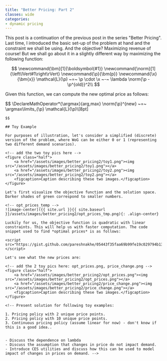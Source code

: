 ```yaml
---
title: "Better Pricing: Part 2"
classes: wide
categories:
- dynamic pricing
---
```


This post is a continuation of the previous post in the series "Better Pricing". Last time, I introduced the basic set-up of the problem at hand and the constraint we shall be using. And the objective? Maximizing revenue of course! But we shall go about it in a slightly different way by maximizing the following function:

$$
\newcommand{\bm}[1]{\boldsymbol{#1}}
\newcommand{\norm}[1]{\left\lVert#1\right\rVert}
\newcommand{\p}{\bm{p}}
\newcommand{\x}{\bm{x}}
\mathcal{L}(\p) ~=~ \p \cdot \x ~-~ \lambda \norm{\p - \p^{old}}^2\\
$$

Given this function, we can compute the new optimal price as follows:

$$
\DeclareMathOperator*{\argmax}{arg\,max}
\norm{\p}^{new} ~=~ \argmax\limits_{\p} \mathcal{L}(\p)\\[8pt]
~~~~s.t.~~ \norm{\p^{new}} ~\leq~ 1.05 \cdot \norm{\p^{old}}\\
$$

## Toy Example

For purposes of illustration, let's consider a simplified (discrete) version of the problem, where WoG can be either 0 or 1 (representing two different demand scenarios).

<!-- add the two toy pics here -->
<figure class="half">
    <a href="/assets/images/better_pricing2/toy1.png"><img src="/assets/images/better_pricing2/toy1.png"></a>
    <a href="/assets/images/better_pricing2/toy2.png"><img src="/assets/images/better_pricing2/toy2.png"></a>
    <figcaption>Caption describing these two images.</figcaption>
</figure>

Let's first visualize the objective function and the solution space. Darker shades of green correspond to smaller numbers.

<!-- opt_prices_temp -->
![image-center]({{ site.url }}{{ site.baseurl }}/assets/images/better_pricing2/opt_prices_tmp.png){: .align-center}

Luckily for us, the objective function is quadratic with linear constraints. This will help us with faster computation. The code snippet used to find *optimal prices* is as follows:

<script src="https://gist.github.com/pareshnakhe/05443f35faa69b99fe19c029794b138c.js"></script>

Let's see what the new prices are:

<!-- add the 2 toy pics here: opt_prices.png, price_change.png -->
<figure class="half">
    <a href="/assets/images/better_pricing2/opt_prices.png"><img src="/assets/images/better_pricing2/opt_prices.png"></a>
    <a href="/assets/images/better_pricing2/price_change.png"><img src="/assets/images/better_pricing2/price_change.png"></a>
    <figcaption>Caption describing these two images.</figcaption>
</figure>

<!-- Present solution for following toy examples:

1. Pricing policy with 2 unique price points.
2. Pricing policy with 10 unique price points.
3. Continuous pricing policy (assume linear for now) - don't know if this is a good idea..


- Discuss the dependence on lambda
- Discuss the assumption that changes in price do not impact demand.
- Introduce CES utilities and discuss how this can be used to model impact of changes in prices on demand. -->
